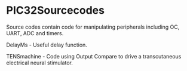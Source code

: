 # PIC32Sourcecodes
Source codes contain code for manipulating peripherals including OC, UART, ADC and timers.

DelayMs - Useful delay function.

TENSmachine - Code using Output Compare to drive a transcutaneous electrical neural stimulator.

